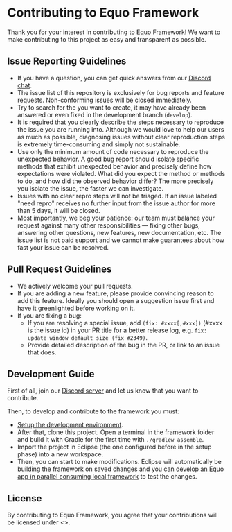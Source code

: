 # Contributing to Equo Framework

Thank you for your interest in contributing to Equo Framework! We want to make contributing to this project as easy and transparent as
possible.

## Issue Reporting Guidelines

* If you have a question, you can get quick answers from our [Discord chat](https://discord.gg/fFEEhm8etB).
* The issue list of this repository is exclusively for bug reports and feature requests. Non-conforming issues will be closed immediately.
* Try to search for the you want to create, it may have already been answered or even fixed in the development branch (`develop`).
* It is required that you clearly describe the steps necessary to reproduce the issue you are running into. Although we would love to help our users as much as possible, diagnosing issues without clear reproduction steps is extremely time-consuming and simply not sustainable.
* Use only the minimum amount of code necessary to reproduce the unexpected behavior. A good bug report should isolate specific methods that exhibit unexpected behavior and precisely define how expectations were violated. What did you expect the method or methods to do, and how did the observed behavior differ? The more precisely you isolate the issue, the faster we can investigate.
* Issues with no clear repro steps will not be triaged. If an issue labeled "need repro" receives no further input from the issue author for more than 5 days, it will be closed.
* Most importantly, we beg your patience: our team must balance your request against many other responsibilities — fixing other bugs, answering other questions, new features, new documentation, etc. The issue list is not paid support and we cannot make guarantees about how fast your issue can be resolved.

## Pull Request Guidelines

* We actively welcome your pull requests.
* If you are adding a new feature, please provide convincing reason to add this feature. Ideally you should open a suggestion issue first and have it greenlighted before working on it.
* If you are fixing a bug:
  * If you are resolving a special issue, add `(fix: #xxxx[,#xxx])` (#xxxx is the issue id) in your PR title for a better release log, e.g. `fix: update window default size (fix #2349)`.
  * Provide detailed description of the bug in the PR, or link to an issue that does.

## Development Guide

First of all, join our [Discord server](https://discord.gg/fFEEhm8etB) and let us know that you want to contribute.

Then, to develop and contribute to the framework you must:

* [Setup the development environment](setup-environment.md).
* After that, clone this project. Open a terminal in the framework folder and build it with Gradle for the first time with `./gradlew assemble`.
* Import the project in Eclipse (the one configured before in the setup phase) into a new workspace.
* Then, you can start to make modifications. Eclipse will automatically be building the framework on saved changes and you can [develop an Equo app in parallel consuming local framework](develop-app-in-parallel.md) to test the changes.

## License

By contributing to Equo Framework, you agree that your contributions will be licensed
under <<placeholder to our license>>.

